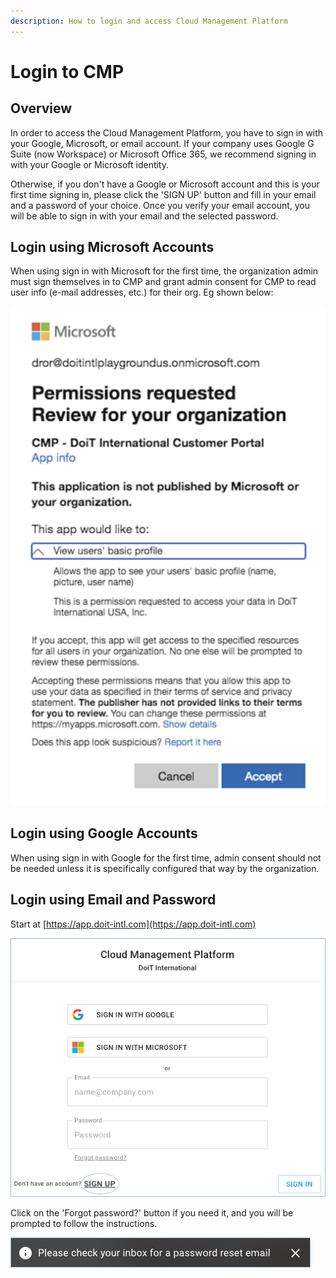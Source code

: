 ```yaml
---
description: How to login and access Cloud Management Platform
---
```


# Login to CMP

## Overview

In order to access the Cloud Management Platform, you have to sign in with your Google, Microsoft, or email account. If your company uses Google G Suite (now Workspace) or Microsoft Office 365, we recommend signing in with your Google or Microsoft identity.

Otherwise, if you don't have a Google or Microsoft account and this is your first time signing in, please click the 'SIGN UP' button and fill in your email and a password of your choice. Once you verify your email account, you will be able to sign in with your email and the selected password.

## Login using Microsoft Accounts

When using sign in with Microsoft for the first time, the organization admin must sign themselves in to CMP and grant admin consent for CMP to read user info (e-mail addresses, etc.) for their org. Eg shown below:

![A screenshot of the Microsoft permission request dialog](<../.gitbook/assets/image (88) (1).png>)

## Login using Google Accounts

When using sign in with Google for the first time, admin consent should not be needed unless it is specifically configured that way by the organization.

## Login using Email and Password

Start at [https://app.doit-intl.com](https://app.doit-intl.com)

![A screenshot of the CMP login page](../.gitbook/assets/hello.png)

Click on the 'Forgot password?' button if you need it, and you will be prompted to follow the instructions.

!["Please check your inbox for a password reset email"](../.gitbook/assets/password-reset.png)
